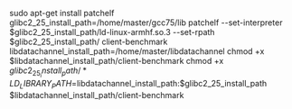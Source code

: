 sudo apt-get install patchelf</br>
glibc2_25_install_path=/home/master/gcc75/lib
patchelf --set-interpreter $glibc2_25_install_path/ld-linux-armhf.so.3 --set-rpath $glibc2_25_install_path/ client-benchmark
libdatachannel_install_path=/home/master/libdatachannel
chmod +x $libdatachannel_install_path/client-benchmark
chmod +x $glibc2_25_install_path/*
LD_LIBRARY_PATH=$libdatachannel_install_path:$glibc2_25_install_path $libdatachannel_install_path/client-benchmark
